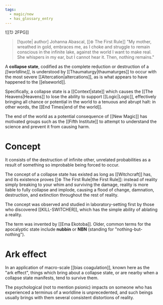 ```yaml
---
tags:
  - magic/new
  - has_glossary_entry
---
```

![[⎋ 2FPG]]
>[!quote| author] Johanna Abascal, [[⊛ The First Rule]]
>"My mother, wreathed in gold, embraces me, as I choke and struggle to remain conscious in the infinite lake, against the world I want to make real. She whispers in my ear, but I cannot hear it. Then, nothing remains."

A **collapse state**, codified as the complete reduction or destruction of a *[[worldline]]*, is understood by [[Thaumaturgy|thaumaturges]] to occur with the most severe [[Altercation|altercations]], as is what appears to have happened to the [[elseworld]].

Specifically, a collapse state is a [[Context|state]] which causes the [[The Heavens|Heavens]] to lose the ability to support [[Logic|Logic]], effectively bringing all chance or potential in the world to a tenuous and abrupt halt: in other words, the [[End Times|end of the world]]. 

The end of the world as a potential consequence of [[New Magic]] has motivated groups such as the [[Fifth Institute]] to attempt to understand the science and prevent it from causing harm.

# Concept
It consists of the destruction of infinite other, unrelated probabilities as a result of something so improbable being forced to occur. 

The concept of a collapse state has existed as long as [[Witchcraft]] has, and its existence proves [[⊛ The First Rule|the First Rule]]: instead of reality simply breaking to your whim and surviving the damage, reality is more liable to fully collapse and implode, causing a flood of change, damnation, destruction, and extinction throughout the rest of reality. 

The concept was observed and studied in laboratory-setting first by those who discovered [[KILL-SWITCHER]], which has the simple ability of ablating a reality.

The term was invented by [[Ema Ekotoba]]. Older, common terms for the apocalyptic state include **nubbin** or **NBN** (standing for "nothing-but-nothing").

# Ark effect
In an application of macro-scale [[bias coagulation]], known here as the "ark effect", things which bring about a collapse state, or are nearby when a collapse state manifests, tend to survive them.

The psychological (not to mention psionic) impacts on someone who has experienced a terminus of a worldline is unprecedented, and such beings usually brings with them several consistent distortions of reality.